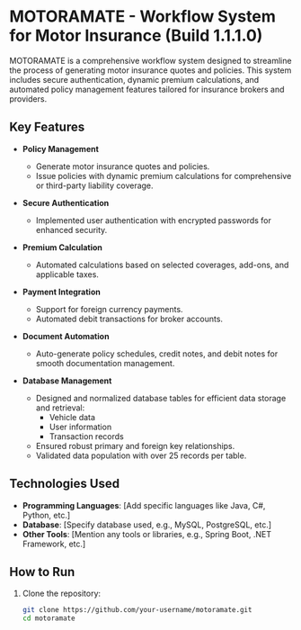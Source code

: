 # MOTORAMATE - Workflow System for Motor Insurance (Build 1.1.1.0)

MOTORAMATE is a comprehensive workflow system designed to streamline the process of generating motor insurance quotes and policies. This system includes secure authentication, dynamic premium calculations, and automated policy management features tailored for insurance brokers and providers.

## Key Features

- **Policy Management**  
  - Generate motor insurance quotes and policies.  
  - Issue policies with dynamic premium calculations for comprehensive or third-party liability coverage.  

- **Secure Authentication**  
  - Implemented user authentication with encrypted passwords for enhanced security.  

- **Premium Calculation**  
  - Automated calculations based on selected coverages, add-ons, and applicable taxes.  

- **Payment Integration**  
  - Support for foreign currency payments.  
  - Automated debit transactions for broker accounts.  

- **Document Automation**  
  - Auto-generate policy schedules, credit notes, and debit notes for smooth documentation management.  

- **Database Management**  
  - Designed and normalized database tables for efficient data storage and retrieval:  
    - Vehicle data  
    - User information  
    - Transaction records  
  - Ensured robust primary and foreign key relationships.  
  - Validated data population with over 25 records per table.  

## Technologies Used

- **Programming Languages**: [Add specific languages like Java, C#, Python, etc.]  
- **Database**: [Specify database used, e.g., MySQL, PostgreSQL, etc.]  
- **Other Tools**: [Mention any tools or libraries, e.g., Spring Boot, .NET Framework, etc.]  

## How to Run

1. Clone the repository:  
   ```bash
   git clone https://github.com/your-username/motoramate.git
   cd motoramate
